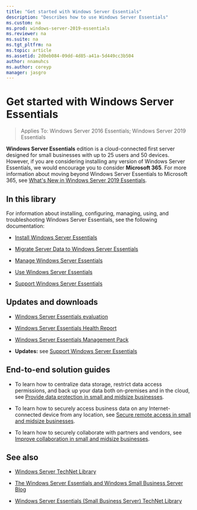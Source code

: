 ```yaml
---
title: "Get started with Windows Server Essentials"
description: "Describes how to use Windows Server Essentials"
ms.custom: na
ms.prod: windows-server-2019-essentials
ms.reviewer: na
ms.suite: na
ms.tgt_pltfrm: na
ms.topic: article
ms.assetid: 2d0eb084-09dd-4d85-a41a-5d449cc3b504
author: nnamuhcs
ms.author: coreyp
manager: jasgro
---
```


# Get started with Windows Server Essentials 

>Applies To: Windows Server 2016 Essentials; Windows Server 2019 Essentials

**Windows Server Essentials** edition is a cloud-connected first server designed for small businesses with up to 25 users and 50 devices. However, if you are considering installing any version of Windows Server Essentials, we would encourage you to consider **Microsoft 365**. For more information about moving beyond Windows Server Essentials to Microsoft 365, see [What's New in Windows Server 2019 Essentials](what-s-new-19.md).
  
## In this library  
 For information about installing, configuring, managing, using, and troubleshooting Windows Server Essentials, see the following documentation:  
  

-   [Install Windows Server Essentials](../install/Install-Windows-Server-Essentials.md)   
  
-   [Migrate Server Data to Windows Server Essentials](../migrate/Migrate-Server-Data-to-Windows-Server-Essentials.md)  
  
-   [Manage Windows Server Essentials](../manage/Manage-Windows-Server-Essentials.md)  
  
-   [Use Windows Server Essentials](../use/Use-Windows-Server-Essentials.md)  
  
-   [Support Windows Server Essentials](../support/Support-Windows-Server-Essentials.md)  
  
## Updates and downloads  
  
-   [Windows Server Essentials evaluation](https://technet.microsoft.com/evalcenter/dn205288.aspx?wt.mc_id=TEC_144_1_7)  
  
-   [Windows Server Essentials Health Report](https://www.microsoft.com/download/details.aspx?id=35565)  
  
-   [Windows Server Essentials Management Pack](https://www.microsoft.com/download/details.aspx?id=35560)  
 
  
-   **Updates:** see [Support Windows Server Essentials](../support/Support-Windows-Server-Essentials.md)  
  
## End-to-end solution guides  
  
-    To learn how to centralize data storage, restrict data access permissions, and back up your data both on-premises and in the cloud, see [Provide data protection in small and midsize businesses](https://technet.microsoft.com/library/dn582043.aspx).  
  
-    To learn how to securely access business data on any Internet-connected device from any location, see [Secure remote access in small and midsize businesses](https://technet.microsoft.com/library/dn629457.aspx).  
  
-    To learn how to securely collaborate with partners and vendors, see [Improve collaboration in small and midsize businesses](https://technet.microsoft.com/library/dn747893.aspx).  
  
## See also  
  
-   [Windows Server TechNet Library](https://technet.microsoft.com/library/bb625087.aspx)  
  
-   [The Windows Server Essentials and Windows Small Business Server Blog](https://blogs.technet.com/b/sbs/)  
  
-   [Windows Server Essentials (Small Business Server) TechNet Library](https://technet.microsoft.com/library/cc514417.aspx)
